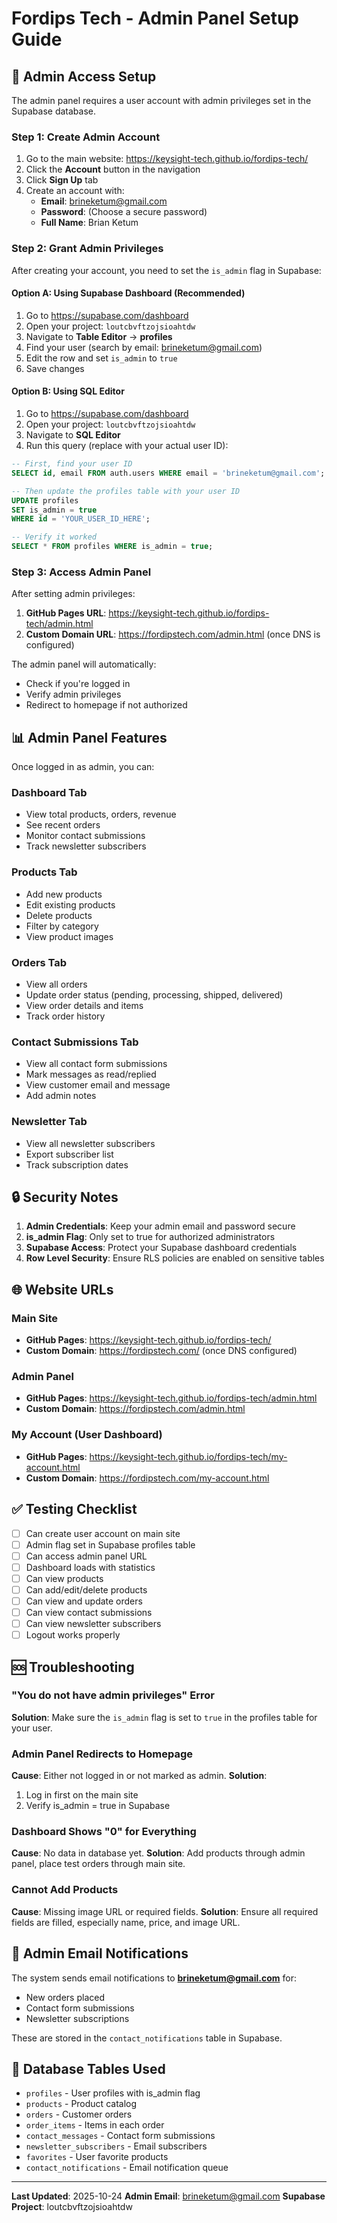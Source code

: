# Fordips Tech - Admin Panel Setup Guide

## 🔐 Admin Access Setup

The admin panel requires a user account with admin privileges set in the Supabase database.

### Step 1: Create Admin Account

1. Go to the main website: https://keysight-tech.github.io/fordips-tech/
2. Click the **Account** button in the navigation
3. Click **Sign Up** tab
4. Create an account with:
   - **Email**: brineketum@gmail.com
   - **Password**: (Choose a secure password)
   - **Full Name**: Brian Ketum

### Step 2: Grant Admin Privileges

After creating your account, you need to set the `is_admin` flag in Supabase:

#### Option A: Using Supabase Dashboard (Recommended)

1. Go to https://supabase.com/dashboard
2. Open your project: `loutcbvftzojsioahtdw`
3. Navigate to **Table Editor** → **profiles**
4. Find your user (search by email: brineketum@gmail.com)
5. Edit the row and set `is_admin` to `true`
6. Save changes

#### Option B: Using SQL Editor

1. Go to https://supabase.com/dashboard
2. Open your project: `loutcbvftzojsioahtdw`
3. Navigate to **SQL Editor**
4. Run this query (replace with your actual user ID):

```sql
-- First, find your user ID
SELECT id, email FROM auth.users WHERE email = 'brineketum@gmail.com';

-- Then update the profiles table with your user ID
UPDATE profiles
SET is_admin = true
WHERE id = 'YOUR_USER_ID_HERE';

-- Verify it worked
SELECT * FROM profiles WHERE is_admin = true;
```

### Step 3: Access Admin Panel

After setting admin privileges:

1. **GitHub Pages URL**: https://keysight-tech.github.io/fordips-tech/admin.html
2. **Custom Domain URL**: https://fordipstech.com/admin.html (once DNS is configured)

The admin panel will automatically:
- Check if you're logged in
- Verify admin privileges
- Redirect to homepage if not authorized

## 📊 Admin Panel Features

Once logged in as admin, you can:

### Dashboard Tab
- View total products, orders, revenue
- See recent orders
- Monitor contact submissions
- Track newsletter subscribers

### Products Tab
- Add new products
- Edit existing products
- Delete products
- Filter by category
- View product images

### Orders Tab
- View all orders
- Update order status (pending, processing, shipped, delivered)
- View order details and items
- Track order history

### Contact Submissions Tab
- View all contact form submissions
- Mark messages as read/replied
- View customer email and message
- Add admin notes

### Newsletter Tab
- View all newsletter subscribers
- Export subscriber list
- Track subscription dates

## 🔒 Security Notes

1. **Admin Credentials**: Keep your admin email and password secure
2. **is_admin Flag**: Only set to true for authorized administrators
3. **Supabase Access**: Protect your Supabase dashboard credentials
4. **Row Level Security**: Ensure RLS policies are enabled on sensitive tables

## 🌐 Website URLs

### Main Site
- **GitHub Pages**: https://keysight-tech.github.io/fordips-tech/
- **Custom Domain**: https://fordipstech.com/ (once DNS configured)

### Admin Panel
- **GitHub Pages**: https://keysight-tech.github.io/fordips-tech/admin.html
- **Custom Domain**: https://fordipstech.com/admin.html

### My Account (User Dashboard)
- **GitHub Pages**: https://keysight-tech.github.io/fordips-tech/my-account.html
- **Custom Domain**: https://fordipstech.com/my-account.html

## ✅ Testing Checklist

- [ ] Can create user account on main site
- [ ] Admin flag set in Supabase profiles table
- [ ] Can access admin panel URL
- [ ] Dashboard loads with statistics
- [ ] Can view products
- [ ] Can add/edit/delete products
- [ ] Can view and update orders
- [ ] Can view contact submissions
- [ ] Can view newsletter subscribers
- [ ] Logout works properly

## 🆘 Troubleshooting

### "You do not have admin privileges" Error
**Solution**: Make sure the `is_admin` flag is set to `true` in the profiles table for your user.

### Admin Panel Redirects to Homepage
**Cause**: Either not logged in or not marked as admin.
**Solution**:
1. Log in first on the main site
2. Verify is_admin = true in Supabase

### Dashboard Shows "0" for Everything
**Cause**: No data in database yet.
**Solution**: Add products through admin panel, place test orders through main site.

### Cannot Add Products
**Cause**: Missing image URL or required fields.
**Solution**: Ensure all required fields are filled, especially name, price, and image URL.

## 📧 Admin Email Notifications

The system sends email notifications to **brineketum@gmail.com** for:
- New orders placed
- Contact form submissions
- Newsletter subscriptions

These are stored in the `contact_notifications` table in Supabase.

## 🔧 Database Tables Used

- `profiles` - User profiles with is_admin flag
- `products` - Product catalog
- `orders` - Customer orders
- `order_items` - Items in each order
- `contact_messages` - Contact form submissions
- `newsletter_subscribers` - Email subscribers
- `favorites` - User favorite products
- `contact_notifications` - Email notification queue

---

**Last Updated**: 2025-10-24
**Admin Email**: brineketum@gmail.com
**Supabase Project**: loutcbvftzojsioahtdw

